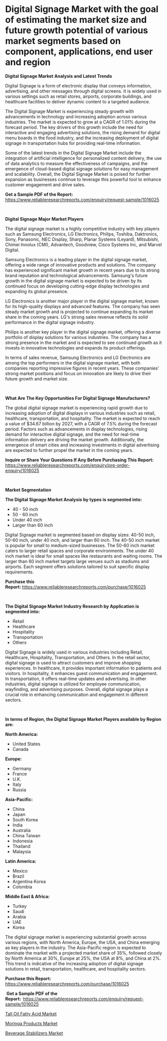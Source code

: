 <p><h1>Digital Signage Market with the goal of estimating the market size and future growth potential of various market segments based on component, applications, end user and region</h1></p><p><strong>Digital Signage Market Analysis and Latest Trends</strong></p>
<p><p>Digital Signage is a form of electronic display that conveys information, advertising, and other messages through digital screens. It is widely used in various settings such as retail stores, airports, corporate buildings, and healthcare facilities to deliver dynamic content to a targeted audience.</p><p>The Digital Signage Market is experiencing steady growth with advancements in technology and increasing adoption across various industries. The market is expected to grow at a CAGR of 1.01% during the forecast period. The key drivers of this growth include the need for interactive and engaging advertising solutions, the rising demand for digital menu boards in the food industry, and the increasing deployment of digital signage in transportation hubs for providing real-time information.</p><p>Some of the latest trends in the Digital Signage Market include the integration of artificial intelligence for personalized content delivery, the use of data analytics to measure the effectiveness of campaigns, and the emergence of cloud-based digital signage solutions for easy management and scalability. Overall, the Digital Signage Market is poised for further expansion as businesses continue to leverage this powerful tool to enhance customer engagement and drive sales.</p></p>
<p><strong>Get a Sample PDF of the Report:&nbsp;</strong> <a href="https://www.reliableresearchreports.com/enquiry/request-sample/1016025">https://www.reliableresearchreports.com/enquiry/request-sample/1016025</a></p>
<p>&nbsp;</p>
<p><strong>Digital Signage Major Market Players</strong></p>
<p><p>The digital signage market is a highly competitive industry with key players such as Samsung Electronics, LG Electronics, Philips, Toshiba, Daktronics, Sony, Panasonic, NEC Display, Sharp, Planar Systems (Leyard), Mitsubishi, Chimei Innolux (CMI), Advantech, Goodview, Cisco Systems Inc, and Marvel Digital.</p><p>Samsung Electronics is a leading player in the digital signage market, offering a wide range of innovative products and solutions. The company has experienced significant market growth in recent years due to its strong brand reputation and technological advancements. Samsung's future growth in the digital signage market is expected to be driven by its continued focus on developing cutting-edge display technologies and expanding its global presence.</p><p>LG Electronics is another major player in the digital signage market, known for its high-quality displays and advanced features. The company has seen steady market growth and is projected to continue expanding its market share in the coming years. LG's strong sales revenue reflects its solid performance in the digital signage industry.</p><p>Philips is another key player in the digital signage market, offering a diverse portfolio of display solutions for various industries. The company has a strong presence in the market and is expected to see continued growth as it invests in innovative technologies and expands its product offerings.</p><p>In terms of sales revenue, Samsung Electronics and LG Electronics are among the top performers in the digital signage market, with both companies reporting impressive figures in recent years. These companies' strong market positions and focus on innovation are likely to drive their future growth and market size.</p></p>
<p>&nbsp;</p>
<p><strong>What Are The Key Opportunities For Digital Signage Manufacturers?</strong></p>
<p><p>The global digital signage market is experiencing rapid growth due to increasing adoption of digital displays in various industries such as retail, healthcare, transportation, and hospitality. The market is expected to reach a value of $34.67 billion by 2027, with a CAGR of 7.5% during the forecast period. Factors such as advancements in display technologies, rising demand for interactive digital signage, and the need for real-time information delivery are driving the market growth. Additionally, the emergence of smart cities and increasing investments in digital advertising are expected to further propel the market in the coming years.</p></p>
<p><strong>Inquire or Share Your Questions If Any Before Purchasing This Report:</strong> <a href="https://www.reliableresearchreports.com/enquiry/pre-order-enquiry/1016025">https://www.reliableresearchreports.com/enquiry/pre-order-enquiry/1016025</a></p>
<p>&nbsp;</p>
<p><strong>Market Segmentation</strong></p>
<p><strong>The Digital Signage Market Analysis by types is segmented into:</strong></p>
<p><ul><li>40 - 50 inch</li><li>50 - 60 inch</li><li>Under 40 inch</li><li>Larger than 60 inch</li></ul></p>
<p><p>Digital Signage market is segmented based on display sizes: 40-50 inch, 50-60 inch, under 40 inch, and larger than 60 inch. The 40-50 inch market is popular for small to medium-sized businesses. The 50-60 inch market caters to larger retail spaces and corporate environments. The under 40 inch market is ideal for small spaces like restaurants and waiting rooms. The larger than 60 inch market targets large venues such as stadiums and airports. Each segment offers solutions tailored to suit specific display requirements.</p></p>
<p><strong>Purchase this Report:&nbsp;</strong><a href="https://www.reliableresearchreports.com/purchase/1016025">https://www.reliableresearchreports.com/purchase/1016025</a></p>
<p>&nbsp;</p>
<p><strong>The Digital Signage Market Industry Research by Application is segmented into:</strong></p>
<p><ul><li>Retail</li><li>Healthcare</li><li>Hospitality</li><li>Transportation</li><li>Others</li></ul></p>
<p><p>Digital Signage is widely used in various industries including Retail, Healthcare, Hospitality, Transportation, and Others. In the retail sector, digital signage is used to attract customers and improve shopping experiences. In healthcare, it provides important information to patients and visitors. In hospitality, it enhances guest communication and engagement. In transportation, it offers real-time updates and advertising. In other industries, digital signage is utilized for employee communication, wayfinding, and advertising purposes. Overall, digital signage plays a crucial role in enhancing communication and engagement in different sectors.</p></p>
<p>&nbsp;</p>
<p><strong>In terms of Region, the Digital Signage Market Players available by Region are:</strong></p>
<p>
    <p> <strong> North America: </strong>
        <ul>
            <li>United States</li>
            <li>Canada</li>
        </ul>
        </p> 
    <p> <strong> Europe: </strong>
        <ul>
            <li>Germany</li>
            <li>France</li>
            <li>U.K.</li>
            <li>Italy</li>
            <li>Russia</li>
        </ul>
        </p> 
    <p> <strong> Asia-Pacific: </strong>
        <ul>
            <li>China</li>
            <li>Japan</li>
            <li>South Korea</li>
            <li>India</li>
            <li>Australia</li>
            <li>China Taiwan</li>
            <li>Indonesia</li>
            <li>Thailand</li>
            <li>Malaysia</li>
        </ul>
        </p> 
    <p> <strong> Latin America: </strong>
        <ul>
            <li>Mexico</li>
            <li>Brazil</li>
            <li>Argentina Korea</li>
            <li>Colombia</li>
        </ul>
        </p> 
    <p> <strong> Middle East & Africa: </strong>
        <ul>
            <li>Turkey</li>
            <li>Saudi</li>
            <li>Arabia</li>
            <li>UAE</li>
            <li>Korea</li>
        </ul>
    </p>
    </p>
<p><p>The digital signage market is experiencing substantial growth across various regions, with North America, Europe, the USA, and China emerging as key players in the industry. The Asia-Pacific region is expected to dominate the market with a projected market share of 35%, followed closely by North America at 30%, Europe at 25%, the USA at 8%, and China at 2%. This trend is indicative of the increasing adoption of digital signage solutions in retail, transportation, healthcare, and hospitality sectors.</p></p>
<p><strong>Purchase this Report: </strong><a href="https://www.reliableresearchreports.com/purchase/1016025">https://www.reliableresearchreports.com/purchase/1016025</a></p>
<p>&nbsp;<strong>Get a Sample PDF of the Report:&nbsp;&nbsp;</strong><a href="https://www.reliableresearchreports.com/enquiry/request-sample/1016025">https://www.reliableresearchreports.com/enquiry/request-sample/1016025</a></p>
<p><strong></strong></p>
<p><p><a href="https://cedar-agate-3da.notion.site/Tall-Oil-Fatty-Acid-Market-Size-Growing-and-Forecasted-for-period-from-2024-2031-and-provides-comp-0d4f3a9d4eb946b1b827b66fcb562081">Tall Oil Fatty Acid Market</a></p><p><a href="https://copper-carbon-84f.notion.site/Moringa-Products-Market-Size-Furnishes-Valuable-Information-Encompassing-Market-Share-Market-Trends-c10308784c8841ed98ec58b674949761">Moringa Products Market</a></p><p><a href="https://circular-yam-9b9.notion.site/Beverage-Stabilizers-Market-Centers-on-Aspects-such-as-Market-Growth-Market-Share-Market-Opportuni-f76102106b3740278b6d27d5960f0f5d">Beverage Stabilizers Market</a></p></p>